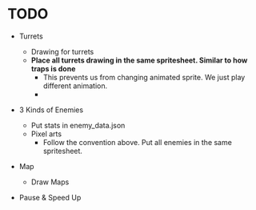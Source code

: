 # TODO

- Turrets
  - Drawing for turrets 
  - **Place all turrets drawing in the same spritesheet. Similar to how traps is done**
    - This prevents us from changing animated sprite. We just play different animation.
    - 
- 3 Kinds of Enemies
  - Put stats in enemy_data.json
  - Pixel arts
    - Follow the convention above. Put all enemies in the same spritesheet.

- Map
  - Draw Maps

- Pause & Speed Up 